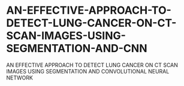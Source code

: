 # AN-EFFECTIVE-APPROACH-TO-DETECT-LUNG-CANCER-ON-CT-SCAN-IMAGES-USING-SEGMENTATION-AND-CNN
AN EFFECTIVE APPROACH TO DETECT LUNG CANCER ON CT SCAN IMAGES USING SEGMENTATION AND CONVOLUTIONAL NEURAL NETWORK
